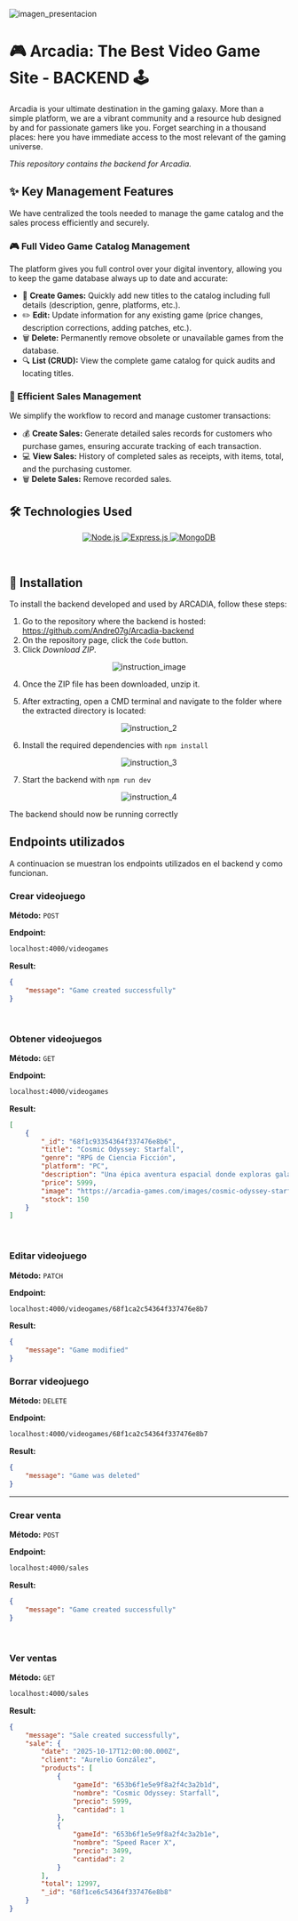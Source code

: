 ![imagen_presentacion](./Readme_images/imagen_presentacion.png)

# 🎮 Arcadia: The Best Video Game Site - BACKEND 🕹️

Arcadia is your ultimate destination in the gaming galaxy. More than a simple platform, we are a vibrant community and a resource hub designed by and for passionate gamers like you. Forget searching in a thousand places: here you have immediate access to the most relevant of the gaming universe.

*This repository contains the backend for Arcadia.*

## ✨ Key Management Features

We have centralized the tools needed to manage the game catalog and the sales process efficiently and securely.

### 🎮 Full Video Game Catalog Management
The platform gives you full control over your digital inventory, allowing you to keep the game database always up to date and accurate:

- 📝 **Create Games:** Quickly add new titles to the catalog including full details (description, genre, platforms, etc.).
- ✏️ **Edit:** Update information for any existing game (price changes, description corrections, adding patches, etc.).
- 🗑️ **Delete:** Permanently remove obsolete or unavailable games from the database.
- 🔍 **List (CRUD):** View the complete game catalog for quick audits and locating titles.

### 🛒 Efficient Sales Management
We simplify the workflow to record and manage customer transactions:

- 💰 **Create Sales:** Generate detailed sales records for customers who purchase games, ensuring accurate tracking of each transaction.
- 💻 **View Sales:** History of completed sales as receipts, with items, total, and the purchasing customer.
- 🗑️ **Delete Sales:** Remove recorded sales.

## 🛠️ Technologies Used

<p align="center">
  <a href="https://nodejs.org/" target="_blank" rel="noreferrer">
    <img src="https://img.shields.io/badge/Node.js-339933?style=for-the-badge&logo=nodedotjs&logoColor=white" alt="Node.js">
  </a>
  <a href="https://expressjs.com/" target="_blank" rel="noreferrer">
    <img src="https://img.shields.io/badge/Express.js-000000?style=for-the-badge&logo=express&logoColor=white" alt="Express.js">
  </a>
  <a href="https://www.mongodb.com/" target="_blank" rel="noreferrer">
    <img src="https://img.shields.io/badge/MongoDB-47A248?style=for-the-badge&logo=mongodb&logoColor=white" alt="MongoDB">
  </a>
</p>

<br>

## 🔌 Installation

To install the backend developed and used by ARCADIA, follow these steps:

1. Go to the repository where the backend is hosted: https://github.com/Andre07g/Arcadia-backend
2. On the repository page, click the `Code` button.
3. Click *Download ZIP*.

<p align="center">
  <img src="./Readme_images/instruction_1.png" alt="instruction_image" />
</p>

4. Once the ZIP file has been downloaded, unzip it.

5. After extracting, open a CMD terminal and navigate to the folder where the extracted directory is located:

<p align="center">
  <img src="./Readme_images/instruction_2.png" alt="instruction_2" />
</p>

6. Install the required dependencies with `npm install`

<p align="center">
  <img src="./Readme_images/instruction_3.png" alt="instruction_3" />
</p>

7. Start the backend with `npm run dev`

<p align="center">
  <img src="./Readme_images/instruction_4.png" alt="instruction_4" />
</p>

The backend should now be running correctly

## Endpoints utilizados 

A continuacion se muestran los endpoints utilizados en el backend y como funcionan.

### Crear videojuego

**Método:** `POST`

**Endpoint:** 

```bash
localhost:4000/videogames
```

**Result:**

```json
{
    "message": "Game created successfully"
}
```

<br>

### Obtener videojuegos

**Método:** `GET`

**Endpoint:** 

```bash
localhost:4000/videogames
```

**Result:**

```json
[
    {
        "_id": "68f1c93354364f337476e8b6",
        "title": "Cosmic Odyssey: Starfall",
        "genre": "RPG de Ciencia Ficción",
        "platform": "PC",
        "description": "Una épica aventura espacial donde exploras galaxias inexploradas, tomas decisiones morales cruciales y lideras un equipo contra una antigua amenaza cósmica.",
        "price": 5999,
        "image": "https://arcadia-games.com/images/cosmic-odyssey-starfall.jpg",
        "stock": 150
    }
]
```

<br>

### Editar videojuego

**Método:** `PATCH`

**Endpoint:** 

```bash
localhost:4000/videogames/68f1ca2c54364f337476e8b7
```

**Result:**

```json
{
    "message": "Game modified"
}
```

### Borrar videojuego

**Método:** `DELETE`

**Endpoint:** 

```bash
localhost:4000/videogames/68f1ca2c54364f337476e8b7
```

**Result:**

```json
{
    "message": "Game was deleted"
}
```

---

### Crear venta

**Método:** `POST`

**Endpoint:** 

```bash
localhost:4000/sales
```

**Result:**

```json
{
    "message": "Game created successfully"
}
```

<br>

### Ver ventas

**Método:** `GET`

```bash
localhost:4000/sales
```

**Result:**

```json
{
    "message": "Sale created successfully",
    "sale": {
        "date": "2025-10-17T12:00:00.000Z",
        "client": "Aurelio González",
        "products": [
            {
                "gameId": "653b6f1e5e9f8a2f4c3a2b1d",
                "nombre": "Cosmic Odyssey: Starfall",
                "precio": 5999,
                "cantidad": 1
            },
            {
                "gameId": "653b6f1e5e9f8a2f4c3a2b1e",
                "nombre": "Speed Racer X",
                "precio": 3499,
                "cantidad": 2
            }
        ],
        "total": 12997,
        "_id": "68f1ce6c54364f337476e8b8"
    }
}
```




